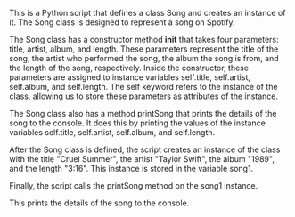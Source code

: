 This is a Python script that defines a class Song and creates an instance of it. The Song class is designed to represent a song on Spotify.

The Song class has a constructor method __init__ that takes four parameters: title, artist, album, and length. These parameters represent the title of the song, the artist who performed the song, the album the song is from, and the length of the song, respectively. Inside the constructor, these parameters are assigned to instance variables self.title, self.artist, self.album, and self.length. The self keyword refers to the instance of the class, allowing us to store these parameters as attributes of the instance.

The Song class also has a method printSong that prints the details of the song to the console. It does this by printing the values of the instance variables self.title, self.artist, self.album, and self.length.

After the Song class is defined, the script creates an instance of the class with the title "Cruel Summer", the artist "Taylor Swift", the album "1989", and the length "3:16". This instance is stored in the variable song1.

Finally, the script calls the printSong method on the song1 instance. 

This prints the details of the song to the console.